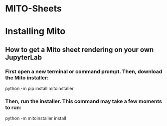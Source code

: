 # MITO-Sheets

# Installing Mito
## How to get a Mito sheet rendering on your own JupyterLab

### First open a new terminal or command prompt. Then, download the Mito installer:

python -m pip install mitoinstaller

### Then, run the installer. This command may take a few moments to run:

python -m mitoinstaller install

